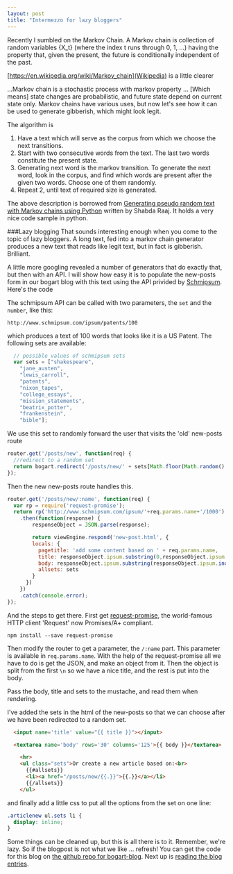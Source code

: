 ```yaml
---
layout: post
title: "Intermezzo for lazy bloggers"
---
```

Recently I sumbled on the Markov Chain.  A Markov chain is collection of random variables {X_t} (where the index t runs through 0, 1, ...) having the property that, given the present, the future is conditionally independent of the past.

[https://en.wikipedia.org/wiki/Markov_chain](Wikipedia) is a little clearer

 ...Markov chain is a stochastic process with markov property ... [Which means] state changes are probabilistic, and future state depend on current state only.
Markov chains have various uses, but now let's see how it can be used to generate gibberish, which might look legit.

The algorithm is

1. Have a text which will serve as the corpus from which we choose the next transitions.
2. Start with two consecutive words from the text. The last two words constitute the present state.
3. Generating next word is the markov transition. To generate the next word, look in the corpus, and find which words are present after the given two words. Choose one of them randomly.
4. Repeat 2, until text of required size is generated.

The above description is borrowed from [Generating pseudo random text with Markov chains using Python](http://agiliq.com/blog/2009/06/generating-pseudo-random-text-with-markov-chains-u/) written by Shabda Raaj. It holds a very nice code sample in python.

###Lazy blogging
That sounds interesting enough when you come to the topic of lazy bloggers. A long text, fed into a markov chain generator produces a new text that reads like legit text, but in fact is gibberish. Brilliant.

A little more googling revealed a number of generators that do exactly that, but then with an API. I will show how easy it is to populate the new-posts form in our bogart blog with this text using the API privided by [Schmipsum](http://www.schmipsum.com/). Here's the code

The schmipsum API can be called with two parameters, the `set` and the `number`, like this:

    http://www.schmipsum.com/ipsum/patents/100

which produces a text of 100 words that looks like it is a US Patent. The following sets are available:

```javascript
  // possible values of schmipsum sets
  var sets = ["shakespeare",
    "jane_austen",
    "lewis_carroll",
    "patents",
    "nixon_tapes",
    "college_essays",
    "mission_statements",
    "beatrix_potter",
    "frankenstein",
    "bible"];
```

We use this set to randomly forward the user that visits the 'old' new-posts route

```javascript
router.get('/posts/new', function(req) {
  //redirect to a random set
  return bogart.redirect('/posts/new/' + sets[Math.floor(Math.random() * sets.length)]);
});
```

Then the new new-posts route handles this.

```javascript
router.get('/posts/new/:name', function(req) {
  var rp = require('request-promise');
  return rp('http://www.schmipsum.com/ipsum/'+req.params.name+'/1000')
    .then(function(response) {
        responseObject = JSON.parse(response);

        return viewEngine.respond('new-post.html', {
        locals: {
          pagetitle: 'add some content based on ' + req.params.name,
          title: responseObject.ipsum.substring(0,responseObject.ipsum.indexOf('\n')),
          body: responseObject.ipsum.substring(responseObject.ipsum.indexOf('\n')),
          allsets: sets
        }
      })
    })
    .catch(console.error);
});
```

And the steps to get there.
First get [request-promise](https://www.npmjs.com/package/request-promise), the world-famous HTTP client 'Request' now Promises/A+ compliant.

    npm install --save request-promise

Then modify the router to get a parameter, the `/:name` part. This parameter is available in `req.params.name`. With the help of the request-promise all we have to do is get the JSON, and make an object from it. Then the object is split from the first `\n` so we have a nice title, and the rest is put into the body.

Pass the body, title and sets to the mustache, and read them when rendering.

I've added the sets in the html of the new-posts so that we can choose after we have been redirected to a random set.

```html
  <input name='title' value="{{ title }}"></input>

  <textarea name='body' rows='30' columns='125'>{{ body }}</textarea>

    <hr>
    <ul class="sets">Or create a new article based on:<br>
      {{#allsets}}
      <li><a href="/posts/new/{{.}}">{{.}}</a></li>
      {{/allsets}}
    </ul>
```

and finally add a little css to put all the options from the set on one line:
```css
.articlenew ul.sets li {
  display: inline;
}
```

Some things can be cleaned up, but this is all there is to it. Remember, we're lazy. So if the blogpost is not what we like ... refresh! You can get the code for this blog on [the github repo for bogart-blog](https://github.com/tuvokki/bogart-blog/releases/tag/intermezzo). Next up is [reading the blog entries](http://tuvokki.github.io/Lets-make-blogs-with-content/).
